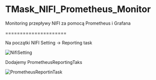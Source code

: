 # TMask_NIFI_Prometheus_Monitor
Monitoring przepływy NIFI za pomocą Prometheus i Grafana

=====================

Na początki NIFI Setting -> Reporting task

![NifiSetting](https://user-images.githubusercontent.com/75216446/157234965-f2d7270b-0b2d-41aa-b54b-ec33d1e6691a.png)


Dodajemy PrometheusReportingTaks

![PrometheusReportinTask](https://user-images.githubusercontent.com/75216446/157235028-01aec7a1-89cb-44be-8dae-f69f9a3e3558.png)


